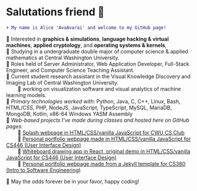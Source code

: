 # Salutations friend 🖖
```diff
+ My name is Alice 'AvaAvarai' and welcome to my GitHub page!
```
🔹 Interested in **graphics & simulations**, **language hacking & virtual machines**, **applied cryptology**, and **operating systems & kernels**,  
🔹 Studying in a undergraduate double major of computer science & applied mathematics at Central Washington University.  
🔹 Roles held of Server Administrator, Web Application Developer, Full-Stack Engineer, and Computer Science Teaching Assistant.  
🔹 Current student research assistant in the Visual Knowledge Discovery and Imaging Lab of Central Washington University.  
&nbsp;&nbsp;&nbsp;&nbsp;&nbsp;&nbsp;&nbsp;&nbsp;🔹 working on visualization software and visual analytics of machine learning models.  
🔹 *Primary technologies worked with*: Python, Java, C, C++, Linux, Bash, HTML/CSS, PHP, NodeJS, JavaScript, TypeScript, MySQL, MariaDB, MongoDB, Kotlin, x86-64 Windows YASM Assembly  
🔹 *Web-based projects I've made during classes and hosted here on GitHub pages*:  
&nbsp;&nbsp;&nbsp;&nbsp;&nbsp;&nbsp;&nbsp;&nbsp;🔹 [Splash webpage in HTML/CSS/vanilla JavaScript for CWU CS Club](https://cwu-cs-club.github.io/club-webpage-splash/)  
&nbsp;&nbsp;&nbsp;&nbsp;&nbsp;&nbsp;&nbsp;&nbsp;🔹 [Personal portfolio webpage made in HTML/CSS/vanilla JavaScript for CS446 (User Interface Design)](https://avaavarai.github.io/cs446-portfolio-webpage/)  
&nbsp;&nbsp;&nbsp;&nbsp;&nbsp;&nbsp;&nbsp;&nbsp;🔹 [Whiteboard drawing app in React, original demo in HTML/CSS/vanilla JavaScript for CS446 (User Interface Design)](https://avaavarai.github.io/CS446_MapMaker/)  
&nbsp;&nbsp;&nbsp;&nbsp;&nbsp;&nbsp;&nbsp;&nbsp;🔹 [Personal portfolio webpage made from a Jekyll template for CS380 (Intro to Software Engineering)](https://avaavarai.github.io/AvaAvarai.github.io.CS380/)  

🎲 May the odds forever be in your favor, happy coding!
